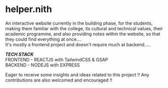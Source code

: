 # helper.nith                                                                                            
An interactive website currently in the building phase, for the students, making them familiar with the college, its cultural and technical values, their academic programme, and also providing notes within the website, so that they could find everything at once....                                                                                                           
It's mostly a frontend project and doesn't require much at backend.....                                                                                                        

***TECH STACK***                                                                                                                                           
FRONTEND - REACTJS with TailwindCSS & GSAP                                                                                                                      
BACKEND - NODEJS with EXPRESS                                                                                                                                                                                                                                                                                                                                           

Eager to receive some insights and ideas related to this project !!
Any contributions are also welcomed and encouraged !!



